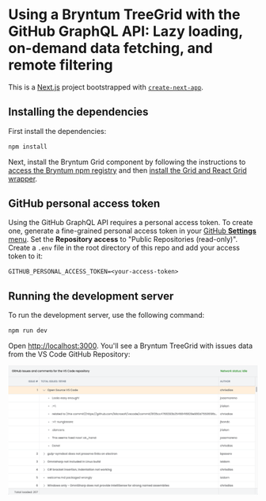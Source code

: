 # Using a Bryntum TreeGrid with the GitHub GraphQL API: Lazy loading, on-demand data fetching, and remote filtering

This is a [Next.js](https://nextjs.org) project bootstrapped with [`create-next-app`](https://nextjs.org/docs/app/api-reference/cli/create-next-app).

## Installing the dependencies

First install the dependencies:

```sh
npm install
```

Next, install the Bryntum Grid component by following the instructions to [access the Bryntum npm registry](https://bryntum.com/products/grid/docs/guide/Grid/quick-start/javascript-npm#access-to-npm-registry) and then [install the Grid and React Grid wrapper](https://bryntum.com/products/grid/docs/guide/Grid/quick-start/react#install-bryntum-grid-packages).

## GitHub personal access token

Using the GitHub GraphQL API requires a personal access token. To create one, generate a fine-grained personal access token in your [GitHub **Settings** menu](https://github.com/settings/personal-access-tokens). Set the **Repository access** to "Public Repositories (read-only)". Create a `.env` file in the root directory of this repo and add your access token to it:

```
GITHUB_PERSONAL_ACCESS_TOKEN=<your-access-token>
```

## Running the development server

To run the development server, use the following command:

```bash
npm run dev
```

Open [http://localhost:3000](http://localhost:3000). You'll see a Bryntum TreeGrid with issues data from the VS Code GitHub Repository:

![Bryntum TreeGrid](./bryntum-tree-grid.png)
